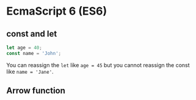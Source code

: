# EcmaScript 6 (ES6)

## const and let

```javascript
let age = 40;
const name = 'John';
```

You can reassign the `let` like `age = 45` but you cannot reassign the const like `name = 'Jane'`.

## Arrow function